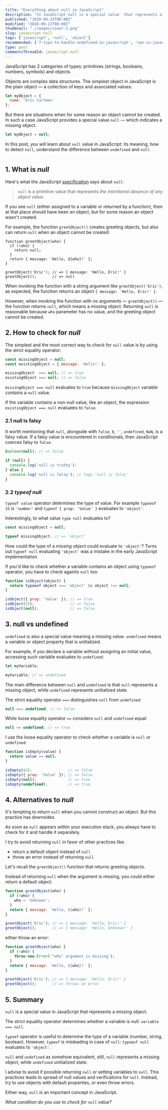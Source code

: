 ```yaml
---
title: "Everything about null in JavaScript"
description: "In JavaScript null is a special value  that represents a missing object."
published: "2020-09-22T08:00Z"
modified: "2020-09-22T08:00Z"
thumbnail: "./images/cover-2.png"
slug: javascript-null
tags: ['javascript', 'null', 'object']
recommended: ['7-tips-to-handle-undefined-in-javascript', 'nan-in-javascript']
type: post
commentsThreadId: javascript-null
---
```


JavaScript has 2 categories of types: primitives (strings, booleans, numbers, symbols) and objects.  

Objects are complex data structures. The simplest object in JavaScript is the plain object &mdash; a collection of keys and associated values:

```javascript
let myObject = {
  name: 'Eric Cartman'
};
```

But there are situations when for some reason an object cannot be created. In such a case JavaScript provides a special value `null` &mdash; which indicates a missing object.  

```javascript
let myObject = null;
```

In this post, you will learn about `null` value in JavaScript: its meaning, how to detect `null`, understand the difference between `undefined` and `null`.  

```toc
```

## 1. What is *null*

Here's what the JavaScript [specification](https://tc39.es/ecma262/#sec-null-value) says about `null`:

> `null` is a primitive value that represents *the intentional absence of any object value*.

If you see `null` (either assigned to a variable or returned by a function), then at that place should have been an object, but for some reason an object wasn't created.  

For example, the function `greetObject()` creates greeting objects, but also can return `null` when an object cannot be created:

```javascript{3}
function greetObject(who) {
  if (!who) {
    return null;
  }
  return { message: `Hello, ${who}!` };
}

greetObject('Eric'); // => { message: 'Hello, Eric!' }
greetObject();       // => null
```

When invoking the function with a string argument like `greetObject('Eric')`, as expected, the function returns an object `{ message: 'Hello, Eric!' }`. 

However, when invoking the function with no arguments &mdash; `greetObject()` &mdash; the function returns `null`, which means a missing object. Returning `null` is reasonable because `who` parameter has no value, and the greeting object cannot be created.  

## 2. How to check for *null*

The simplest and the most correct way to check for `null` value is by using the strict equality operator:

```javascript
const missingObject = null;
const existingObject = { message: 'Hello!' };

missingObject  === null; // => true
existingObject === null; // => false
```

`missingObject === null` evaluates to `true` because `missingObject` variable contains a `null` value.  

If the variable contains a non-null value, like an object, the expression `existingObject === null` evaluates to `false`.  

### 2.1 *null* is falsy

It worth mentioning that `null`, alongside with `false`, `0`, `''`, `undefined`, `NaN`, is a falsy value. If a falsy value is encountered in conditionals, then JavaScript coerces falsy to `false`.  

```javascript
Boolean(null); // => false

if (null) {
  console.log('null is truthy');
} else {
  console.log('null is falsy'); // logs 'null is falsy'
}
```

### 2.2 *typeof null*

`typeof value` operator determines the type of value. For example `typoeof 15` is `'number'` and `typeof { prop: 'Value' }` evaluates to `'object'`.  

Interestingly, to what value `type null` evaluates to? 

```javascript
const missingObject = null;

typeof missingObject; // => 'object'
```

How could the type of a *missing object* could evaluate to `'object'`? Turns out `typoef null` evaluating `'object'` was a mistake in the early JavaScript implementation.  

If you'd like to check whether a variable contains an object using `typoeof` operator, you have to check againts `null` too:

```javascript
function isObject(object) {
  return typoeof object === 'object' && object !== null;
}

isObject({ prop: 'Value' }); // => true
isObject(15);                // => false
isObject(null);              // => false
```

## 3. null vs undefined

`undefined` is also a special value meaning a missing value. `undefined` means a variable or object property that is unitialized.

For example, if you declare a variable without assigning an initial value, accessing such variable evaluates to `undefined`:

```javascript
let myVariable;

myVariable; // => undefined
```

The main difference between `null` and `undefined` is that `null` represents a missing object, while `undefined` represents unitialized state.  

The strict equality operator `===` distinguishes `null` from `undefined`:

```javascript
null === undefined; // => false
```

While loose equality operator `==` considers `null` and `undefined` equal:

```javascript
null == undefined; // => true
```

I use the loose equality operator to check whether a variable is `null` or `undefined`:

```javascript
function isEmpty(value) {
  return value == null;
}

isEmpty(42);                // => false
isEmpty({ prop: 'Value' }); // => false
isEmpty(null);              // => true
isEmpty(undefined);         // => true
```

## 4. Alternatives to *null*

It's tempting to return `null` when you cannot construct an object. But this practice has downsides.  

As soon as `null` appears within your execution stack, you always have to check for it and handle it separately.  

I try to avoid returning `null` in favor of other practices like:

* return a default object instead of `null`
* throw an error instead of returning `null`

Let's recall the `greetObject()` function that returns greeting objects. 

Instead of returning `null` when the argument is missing, you could either return a default object:

```javascript
function greetObject(who) {
  if (!who) {
    who = 'Unknown';
  }
  return { message: `Hello, ${who}!` };
}

greetObject('Eric'); // => { message: 'Hello, Eric!' }
greetObject();       // => { message: 'Hello, Unknown!' }
```

either throw an error:

```javascript
function greetObject(who) {
  if (!who) {
    throw new Error('"who" argument is missing');
  }
  return { message: `Hello, ${who}!` };
}

greetObject('Eric'); // => { message: 'Hello, Eric!' }
greetObject();       // => throws an error
```

## 5. Summary

`null` is a special value in JavaScript that represents a missing object.  

The strict equality operator determines whether a variable is null: `variable === null`.  

`typoef` operator is useful to determine the type of a variable (number, string, boolean). However, `typeof` is misleading in case of `null`: `typoeof null` evaluates to `'object'`.  

`null` and `undefined` as somehow equivalent, still, `null` represents a missing object, while `undefined` unitialized state.  

I advise to avoid if possible returning `null` or setting variables to `null`. This practices leads to spread of null values and verifications for `null`. Instead, try to use objects with default properties, or even throw errors.  

Either way, `null` is an important concept in JavaScript.  

*What condition do you use to check for `null` value?*